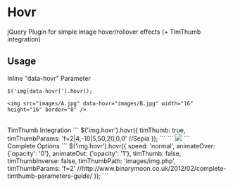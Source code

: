 Hovr
====

jQuery Plugin for simple image hover/rollover effects (+ TimThumb integration)


Usage
-----
Inline "data-hovr" Parameter
```
$('img[data-hovr]').hovr();
```
```
<img src="images/A.jpg" data-hovr="images/B.jpg" width="16" height="16" border="0" />
```

<br />
TimThumb Integration
```
$('img.hovr').hovr({
	timThumb: true,
	timThumbParams: 'f=2|4,-10|5,50,20,0,0' //Sepia
});
```
```
<img src="images/A.jpg" class="hovr" />
```

<br />
Complete Options
```
$('img.hovr').hovr({
	speed:           'normal',
	animateOver:     {'opacity': '0'},
	animateOut:      {'opacity': '1'},
	timThumb:        false,
	timThumbInverse: false,
	timThumbPath:    'images/img.php',
	timThumbParams:  'f=2'
	//http://www.binarymoon.co.uk/2012/02/complete-timthumb-parameters-guide/
});
```
